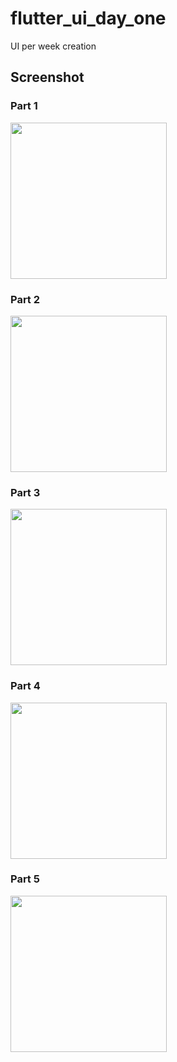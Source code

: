 # flutter_ui_day_one

UI per week creation
## Screenshot
### Part 1
<img src="https://user-images.githubusercontent.com/11628897/90851929-d197ea80-e37e-11ea-8c98-6e1751fccd6d.jpg" width="250">

### Part 2
<img src="https://user-images.githubusercontent.com/11628897/91111359-02329980-e689-11ea-91d7-d0a3ace0f644.jpg" width="250">

### Part 3
<img src="https://user-images.githubusercontent.com/11628897/91116675-8854dd00-e695-11ea-85b3-4d9eb12cd268.jpg" width="250">

### Part 4
<img src="https://user-images.githubusercontent.com/11628897/91246504-a6374600-e758-11ea-8767-1c756203ba21.jpg" width="250">

### Part 5
<img src="https://user-images.githubusercontent.com/11628897/91528935-096bd880-e911-11ea-801b-2e6523b1ba77.jpg" width="250">
